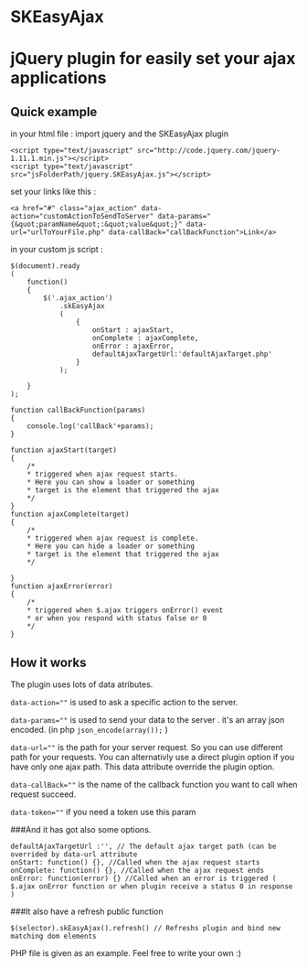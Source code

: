 SKEasyAjax
==========

# jQuery plugin for easily set your ajax applications

## Quick example

in your html file :
import jquery and the SKEasyAjax plugin
```
<script type="text/javascript" src="http://code.jquery.com/jquery-1.11.1.min.js"></script>
<script type="text/javascript" src="jsFolderPath/jquery.SKEasyAjax.js"></script>
```
set your links like this :
```
<a href="#" class="ajax_action" data-action="customActionToSendToServer" data-params="{&quot;paramName&quot;:&quot;value&quot;}" data-url="urlToYourFile.php" data-callBack="callBackFunction">Link</a>
```

in your custom js script :
```
$(document).ready
(
    function()
    {
        $('.ajax_action')
            .skEasyAjax
            (
                {
                    onStart : ajaxStart,
                    onComplete : ajaxComplete,
                    onError : ajaxError,
                    defaultAjaxTargetUrl:'defaultAjaxTarget.php'
                }
            );

    }
);

function callBackFunction(params)
{
    console.log('callBack'+params);
}

function ajaxStart(target)
{
    /*
    * triggered when ajax request starts.
    * Here you can show a loader or something
    * target is the element that triggered the ajax
    */
}
function ajaxComplete(target)
{
    /*
    * triggered when ajax request is complete.
    * Here you can hide a loader or something
    * target is the element that triggered the ajax
    */
    
}
function ajaxError(error)
{
    /*
    * triggered when $.ajax triggers onError() event 
    * or when you respond with status false or 0
    */
}
```

## How it works

The plugin uses lots of data atributes.

`data-action=""` is used to ask a specific action to the server.

`data-params=""` is used to send your data to the server . it's an array json encoded. (in php `json_encode(array());` )

`data-url=""` is the path for your server request. So you can use different path for your requests. You can alternativly use a direct plugin option if you have only one ajax path. This data attribute override the plugin option.

`data-callBack=""` is the name of the callback function you want to call when request succeed. 

`data-token=""` if you need a token use this param


###And it has got also some options.

```
defaultAjaxTargetUrl :'', // The default ajax target path (can be overrided by data-url attribute
onStart: function() {}, //Called when the ajax request starts
onComplete: function() {}, //Called when the ajax request ends
onError: function(error) {} //Called when an error is triggered ( $.ajax onError function or when plugin receive a status 0 in response )
```

###It also have a refresh public function
```
$(selector).skEasyAjax().refresh() // Refreshs plugin and bind new matching dom elements
```

PHP file is given as an example. Feel free to write your own :)
